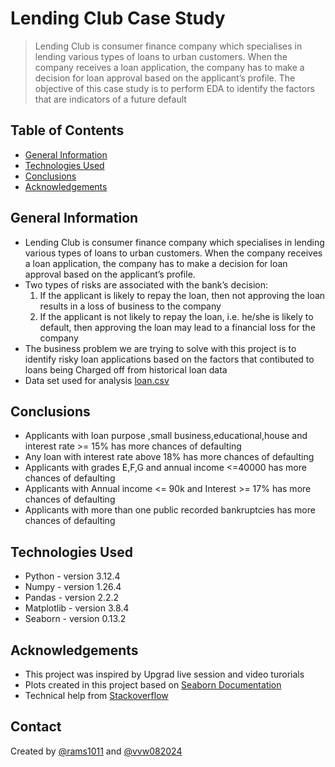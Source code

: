 # Lending Club Case Study
> Lending Club is consumer finance company which specialises in lending various types of loans to urban customers. When the company receives a loan application, the company has to make a decision for loan approval based on the applicant’s profile. The objective of this case study is to perform EDA to identify the factors that are indicators of a future default


## Table of Contents
* [General Information](#general-information)
* [Technologies Used](#technologies-used)
* [Conclusions](#conclusions)
* [Acknowledgements](#acknowledgements)

## General Information
- Lending Club is consumer finance company which specialises in lending various types of loans to urban customers. When the company receives a loan application, the company has to make a decision for loan approval based on the applicant’s profile. 
- Two types of risks are associated with the bank’s decision:
	1. If the applicant is likely to repay the loan, then not approving the loan results in a loss of business to the company
	2. If the applicant is not likely to repay the loan, i.e. he/she is likely to default, then approving the loan may lead to a financial loss for the company
- The business problem we are trying to solve with this project is to identify risky loan applications based on the factors that contibuted to loans being 
Charged off from historical loan data
- Data set used for analysis [loan.csv](https://github.com/rams1011/Lending-Club-Case-Study/blob/main/loan.csv)

## Conclusions
- Applicants with loan purpose ,small business,educational,house and interest rate >= 15% has more chances of defaulting
- Any loan with interest rate above 18% has more chances of defaulting
- Applicants with grades E,F,G and annual income <=40000 has more chances of defaulting
- Applicants with Annual income <= 90k and Interest >= 17% has more chances of defaulting
- Applicants with more than one public recorded bankruptcies has more chances of defaulting

## Technologies Used
- Python 	 - version 3.12.4
- Numpy  	 - version 1.26.4
- Pandas 	 - version 2.2.2
- Matplotlib - version 3.8.4
- Seaborn  	 - version 0.13.2

## Acknowledgements
- This project was inspired by Upgrad live session and video turorials
- Plots created in this project based on [Seaborn Documentation](https://seaborn.pydata.org/api.html)
- Technical help from [Stackoverflow](https://stackoverflow.com/)

## Contact
Created by [@rams1011](https://github.com/rams1011) and [@vvw082024](https://github.com/vvw082024)

